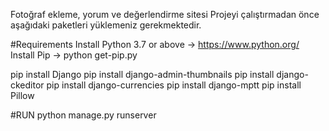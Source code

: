 Fotoğraf ekleme, yorum ve  değerlendirme sitesi
Projeyi çalıştırmadan önce aşağıdaki paketleri yüklemeniz gerekmektedir.

#Requirements
Install Python 3.7 or above -> https://www.python.org/
Install Pip -> python get-pip.py

pip install Django
pip install django-admin-thumbnails
pip install django-ckeditor
pip install django-currencies
pip install django-mptt
pip install Pillow


#RUN
python manage.py runserver
